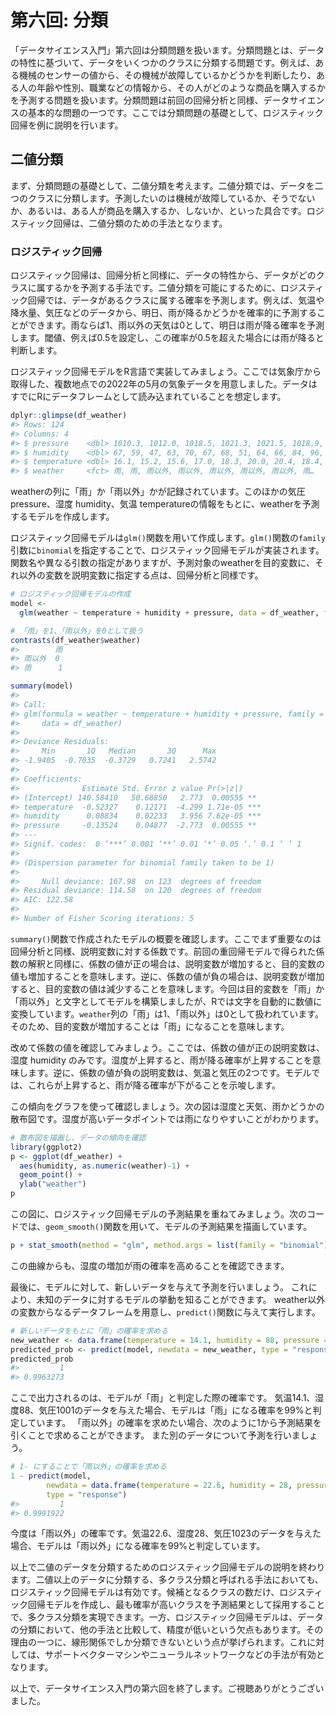 第六回: 分類
===============

「データサイエンス入門」第六回は分類問題を扱います。分類問題とは、データの特性に基づいて、データをいくつかのクラスに分類する問題です。例えば、ある機械のセンサーの値から、その機械が故障しているかどうかを判断したり、ある人の年齢や性別、職業などの情報から、その人がどのような商品を購入するかを予測する問題を扱います。分類問題は前回の回帰分析と同様、データサイエンスの基本的な問題の一つです。ここでは分類問題の基礎として、ロジスティック回帰を例に説明を行います。

## 二値分類

まず、分類問題の基礎として、二値分類を考えます。二値分類では、データを二つのクラスに分類します。予測したいのは機械が故障しているか、そうでないか、あるいは、ある人が商品を購入するか、しないか、といった具合です。ロジスティック回帰は、二値分類のための手法となります。

### ロジスティック回帰

ロジスティック回帰は、回帰分析と同様に、データの特性から、データがどのクラスに属するかを予測する手法です。二値分類を可能にするために、ロジスティック回帰では、データがあるクラスに属する確率を予測します。例えば、気温や降水量、気圧などのデータから、明日、雨が降るかどうかを確率的に予測することができます。雨ならば1、雨以外の天気は0として、明日は雨が降る確率を予測します。閾値、例えば0.5を設定し、この確率が0.5を超えた場合には雨が降ると判断します。

ロジスティック回帰モデルをR言語で実装してみましょう。ここでは気象庁から取得した、複数地点での2022年の5月の気象データを用意しました。データはすでにRにデータフレームとして読み込まれていることを想定します。

```r
dplyr::glimpse(df_weather)
#> Rows: 124
#> Columns: 4
#> $ pressure    <dbl> 1010.3, 1012.0, 1018.5, 1021.3, 1021.5, 1018.9, 10…
#> $ humidity    <dbl> 67, 59, 47, 63, 70, 67, 68, 51, 64, 66, 84, 96, 10…
#> $ temperature <dbl> 16.1, 15.2, 15.6, 17.0, 18.3, 20.0, 20.4, 18.4, 15…
#> $ weather     <fct> 雨, 雨, 雨以外, 雨以外, 雨以外, 雨以外, 雨以外, 雨…
```

weatherの列に「雨」か「雨以外」かが記録されています。このほかの気圧 pressure、湿度 humidity、気温 temperatureの情報をもとに、weatherを予測するモデルを作成します。

ロジスティック回帰モデルは`glm()`関数を用いて作成します。`glm()`関数の`family`引数に`binomial`を指定することで、ロジスティック回帰モデルが実装されます。関数名や異なる引数の指定がありますが、予測対象のweatherを目的変数に、それ以外の変数を説明変数に指定する点は、回帰分析と同様です。

```r
# ロジスティック回帰モデルの作成
model <- 
  glm(weather ~ temperature + humidity + pressure, data = df_weather, family = binomial)

# 「雨」を1、「雨以外」を0として扱う
contrasts(df_weather$weather)
#>        雨
#> 雨以外  0
#> 雨      1
```

```r
summary(model)
#> 
#> Call:
#> glm(formula = weather ~ temperature + humidity + pressure, family = #> binomial, 
#>     data = df_weather)
#> 
#> Deviance Residuals: 
#>     Min       1Q   Median       3Q      Max  
#> -1.9405  -0.7035  -0.3729   0.7241   2.5742  
#> 
#> Coefficients:
#>              Estimate Std. Error z value Pr(>|z|)    
#> (Intercept) 140.58410   50.68850   2.773  0.00555 ** 
#> temperature  -0.52327    0.12171  -4.299 1.71e-05 ***
#> humidity      0.08834    0.02233   3.956 7.62e-05 ***
#> pressure     -0.13524    0.04877  -2.773  0.00555 ** 
#> ---
#> Signif. codes:  0 ‘***’ 0.001 ‘**’ 0.01 ‘*’ 0.05 ‘.’ 0.1 ‘ ’ 1
#> 
#> (Dispersion parameter for binomial family taken to be 1)
#> 
#>     Null deviance: 167.98  on 123  degrees of freedom
#> Residual deviance: 114.58  on 120  degrees of freedom
#> AIC: 122.58
#> 
#> Number of Fisher Scoring iterations: 5
```

`summary()`関数で作成されたモデルの概要を確認します。ここでまず重要なのは回帰分析と同様、説明変数に対する係数です。前回の重回帰モデルで得られた係数の解釈と同様に、係数の値が正の場合は、説明変数が増加すると、目的変数の値も増加することを意味します。逆に、係数の値が負の場合は、説明変数が増加すると、目的変数の値は減少することを意味します。今回は目的変数を「雨」か「雨以外」と文字としてモデルを構築しましたが、Rでは文字を自動的に数値に変換しています。`weather`列の「雨」は1、「雨以外」は0として扱われています。そのため、目的変数が増加することは「雨」になることを意味します。

改めて係数の値を確認してみましょう。ここでは、係数の値が正の説明変数は、湿度 humidity のみです。湿度が上昇すると、雨が降る確率が上昇することを意味します。逆に、係数の値が負の説明変数は、気温と気圧の2つです。モデルでは、これらが上昇すると、雨が降る確率が下がることを示唆します。

この傾向をグラフを使って確認しましょう。次の図は湿度と天気、雨かどうかの散布図です。湿度が高いデータポイントでは雨になりやすいことがわかります。

```r
# 散布図を描画し、データの傾向を確認
library(ggplot2)
p <- ggplot(df_weather) +
  aes(humidity, as.numeric(weather)-1) +
  geom_point() +
  ylab("weather")
p
```

この図に、ロジスティック回帰モデルの予測結果を重ねてみましょう。次のコードでは、`geom_smooth()`関数を用いて、モデルの予測結果を描画しています。

```r
p + stat_smooth(method = "glm", method.args = list(family = "binomial"), se = FALSE, color = "#57467b")
```

この曲線からも、湿度の増加が雨の確率を高めることを確認できます。

最後に、モデルに対して、新しいデータを与えて予測を行いましょう。
これにより、未知のデータに対するモデルの挙動を知ることができます。
weather以外の変数からなるデータフレームを用意し、`predict()`関数に与えて実行します。

```r
# 新しいデータをもとに「雨」の確率を求める
new_weather <- data.frame(temperature = 14.1, humidity = 88, pressure = 1001)
predicted_prob <- predict(model, newdata = new_weather, type = "response")
predicted_prob
#>         1 
#> 0.9963273 
```

ここで出力されるのは、モデルが「雨」と判定した際の確率です。
気温14.1、湿度88、気圧1001のデータを与えた場合、モデルは「雨」になる確率を99%と判定しています。
「雨以外」の確率を求めたい場合、次のように1から予測結果を引くことで求めることができます。
また別のデータについて予測を行いましょう。

```r
# 1- にすることで「雨以外」の確率を求める
1 - predict(model, 
        newdata = data.frame(temperature = 22.6, humidity = 28, pressure = 1023), 
        type = "response")
#>         1 
#> 0.9991922 
```

今度は「雨以外」の確率です。気温22.6、湿度28、気圧1023のデータを与えた場合、モデルは「雨以外」になる確率を99%と判定しています。

以上で二値のデータを分類するためのロジスティック回帰モデルの説明を終わります。二値以上のデータに分類する、多クラス分類と呼ばれる手法においても、ロジスティック回帰モデルは有効です。候補となるクラスの数だけ、ロジスティック回帰モデルを作成し、最も確率が高いクラスを予測結果として採用することで、多クラス分類を実現できます。一方、ロジスティック回帰モデルは、データの分類において、他の手法と比較して、精度が低いという欠点もあります。その理由の一つに、線形関係でしか分類できないという点が挙げられます。これに対しては、サポートベクターマシンやニューラルネットワークなどの手法が有効となります。

以上で、データサイエンス入門の第六回を終了します。ご視聴ありがとうございました。